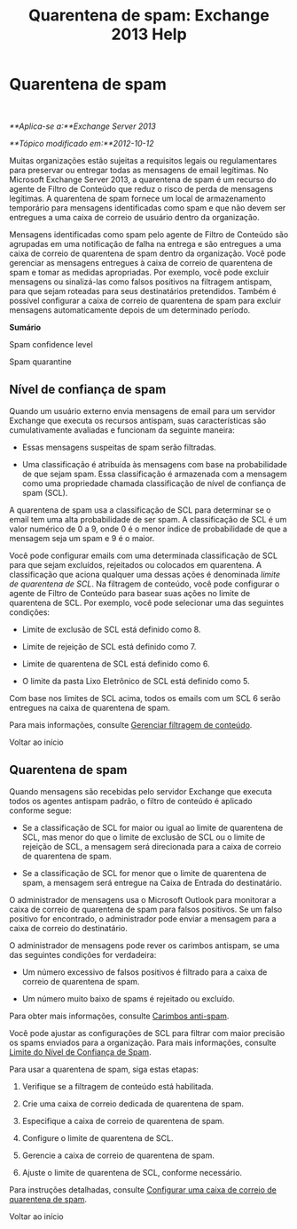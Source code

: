 ﻿---
title: 'Quarentena de spam: Exchange 2013 Help'
TOCTitle: Quarentena de spam
ms:assetid: 4535496f-de6a-43df-8e53-c9a97f65cccc
ms:mtpsurl: https://technet.microsoft.com/pt-br/library/Aa997692(v=EXCHG.150)
ms:contentKeyID: 50485454
ms.date: 05/22/2018
mtps_version: v=EXCHG.150
ms.translationtype: MT
---

# Quarentena de spam

 

_**Aplica-se a:**Exchange Server 2013_

_**Tópico modificado em:**2012-10-12_

Muitas organizações estão sujeitas a requisitos legais ou regulamentares para preservar ou entregar todas as mensagens de email legítimas. No Microsoft Exchange Server 2013, a quarentena de spam é um recurso do agente de Filtro de Conteúdo que reduz o risco de perda de mensagens legítimas. A quarentena de spam fornece um local de armazenamento temporário para mensagens identificadas como spam e que não devem ser entregues a uma caixa de correio de usuário dentro da organização.

Mensagens identificadas como spam pelo agente de Filtro de Conteúdo são agrupadas em uma notificação de falha na entrega e são entregues a uma caixa de correio de quarentena de spam dentro da organização. Você pode gerenciar as mensagens entregues à caixa de correio de quarentena de spam e tomar as medidas apropriadas. Por exemplo, você pode excluir mensagens ou sinalizá-las como falsos positivos na filtragem antispam, para que sejam roteadas para seus destinatários pretendidos. Também é possível configurar a caixa de correio de quarentena de spam para excluir mensagens automaticamente depois de um determinado período.

**Sumário**

Spam confidence level

Spam quarantine

## Nível de confiança de spam

Quando um usuário externo envia mensagens de email para um servidor Exchange que executa os recursos antispam, suas características são cumulativamente avaliadas e funcionam da seguinte maneira:

  - Essas mensagens suspeitas de spam serão filtradas.

  - Uma classificação é atribuída às mensagens com base na probabilidade de que sejam spam. Essa classificação é armazenada com a mensagem como uma propriedade chamada classificação de nível de confiança de spam (SCL).

A quarentena de spam usa a classificação de SCL para determinar se o email tem uma alta probabilidade de ser spam. A classificação de SCL é um valor numérico de 0 a 9, onde 0 é o menor índice de probabilidade de que a mensagem seja um spam e 9 é o maior.

Você pode configurar emails com uma determinada classificação de SCL para que sejam excluídos, rejeitados ou colocados em quarentena. A classificação que aciona qualquer uma dessas ações é denominada *limite de quarentena de SCL*. Na filtragem de conteúdo, você pode configurar o agente de Filtro de Conteúdo para basear suas ações no limite de quarentena de SCL. Por exemplo, você pode selecionar uma das seguintes condições:

  - Limite de exclusão de SCL está definido como 8.

  - Limite de rejeição de SCL está definido como 7.

  - Limite de quarentena de SCL está definido como 6.

  - O limite da pasta Lixo Eletrônico de SCL está definido como 5.

Com base nos limites de SCL acima, todos os emails com um SCL 6 serão entregues na caixa de quarentena de spam.

Para mais informações, consulte [Gerenciar filtragem de conteúdo](manage-content-filtering-exchange-2013-help.md).

Voltar ao início

## Quarentena de spam

Quando mensagens são recebidas pelo servidor Exchange que executa todos os agentes antispam padrão, o filtro de conteúdo é aplicado conforme segue:

  - Se a classificação de SCL for maior ou igual ao limite de quarentena de SCL, mas menor do que o limite de exclusão de SCL ou o limite de rejeição de SCL, a mensagem será direcionada para a caixa de correio de quarentena de spam.

  - Se a classificação de SCL for menor que o limite de quarentena de spam, a mensagem será entregue na Caixa de Entrada do destinatário.

O administrador de mensagens usa o Microsoft Outlook para monitorar a caixa de correio de quarentena de spam para falsos positivos. Se um falso positivo for encontrado, o administrador pode enviar a mensagem para a caixa de correio do destinatário.

O administrador de mensagens pode rever os carimbos antispam, se uma das seguintes condições for verdadeira:

  - Um número excessivo de falsos positivos é filtrado para a caixa de correio de quarentena de spam.

  - Um número muito baixo de spams é rejeitado ou excluído.

Para obter mais informações, consulte [Carimbos anti-spam](anti-spam-stamps-exchange-2013-help.md).

Você pode ajustar as configurações de SCL para filtrar com maior precisão os spams enviados para a organização. Para mais informações, consulte [Limite do Nível de Confiança de Spam](spam-confidence-level-threshold-exchange-2013-help.md).

Para usar a quarentena de spam, siga estas etapas:

1.  Verifique se a filtragem de conteúdo está habilitada.

2.  Crie uma caixa de correio dedicada de quarentena de spam.

3.  Especifique a caixa de correio de quarentena de spam.

4.  Configure o limite de quarentena de SCL.

5.  Gerencie a caixa de correio de quarentena de spam.

6.  Ajuste o limite de quarentena de SCL, conforme necessário.

Para instruções detalhadas, consulte [Configurar uma caixa de correio de quarentena de spam](configure-a-spam-quarantine-mailbox-exchange-2013-help.md).

Voltar ao início

